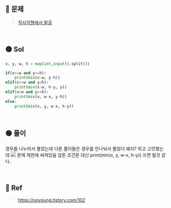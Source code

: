## 🔴 문제
> [직사각형에서 탈출](https://www.acmicpc.net/problem/1085)

<br/>

## 🟡 Sol
```python
x, y, w, h = map(int,input().split())

if(x>=w and y>=h):
    print(min(x-w, y-h))
elif(x>=w and y<h):
    print(min(x-w, h-y, y))
elif(x<w and y>=h):
    print(min(x, w-x, y-h))
else:
    print(min(x, y, w-x, h-y))

```
<br/>

## 🟢 풀이
경우를 나누어서 풀었는데 다른 풀이들은 경우를 안나눠서 풀었다
왜지? 하고 고민했는데 
![](https://images.velog.io/images/chestnut1044/post/443bf2d3-403c-4e70-8679-b7f6ee680536/image.png)
문제 제한에 써져있음
암튼 조건문 대신 print(min(x, y, w-x, h-y)) 쓰면 될것 같다.



<br/>

## 🔵 Ref
> https://ooyoung.tistory.com/102

